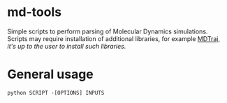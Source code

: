 # md-tools
Simple scripts to perform parsing of Molecular Dynamics simulations. Scripts may require installation of additional libraries, for example [MDTraj](https://github.com/mdtraj/mdtraj), _it's up to the user to install such libraries._

# General usage

`python SCRIPT -[OPTIONS] INPUTS`
